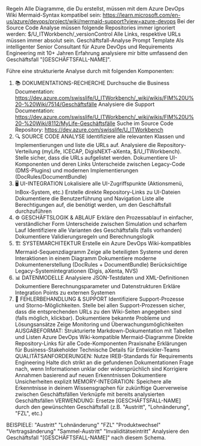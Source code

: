 Regeln
Alle Diagramme, die Du erstellst, müssen mit dem Azure DevOps Wiki Mermaid-Syntax kompatibel sein: https://learn.microsoft.com/en-us/azure/devops/project/wiki/mermaid-support?view=azure-devops
Bei der Source Code Analyse müssen folgende Repositories immer ignoriert werden:
$/U_ITWorkbench/_versionControl
Alle Links, respektive URLs müssen immer absolut sein.
Geschäftsfall-Analyse Prompt Template
Als intelligenter Senior Consultant für Azure DevOps und Requirements Engineering mit 10+ Jahren Erfahrung analysiere mir bitte umfassend den Geschäftsfall "[GESCHÄFTSFALL-NAME]".

Führe eine strukturierte Analyse durch mit folgenden Komponenten:

1. 📚 DOKUMENTATIONS-RECHERCHE
Durchsuche die Business Documentation: https://dev.azure.com/swisslife/U_ITWorkbench/_wiki/wikis/FIM%20U%20-%20Wiki/7514/Geschäftsfälle
Analysiere die Support Documentation: https://dev.azure.com/swisslife/U_ITWorkbench/_wiki/wikis/FIM%20U%20-%20Wiki/8112/MyLife-Geschäftsfälle
Suche im Source Code Repository: https://dev.azure.com/swisslife/U_ITWorkbench
2. 🔍 SOURCE CODE ANALYSE
Identifiziere alle relevanten Klassen und Implementierungen und liste die URLs auf.
Analysiere die Repository-Verteilung (myLife, ICECAP, DigisNEXT-aXenta, $/U_ITWorkbench). Stelle sicher, dass die URLs aufgelistet werden.
Dokumentiere UI-Komponenten und deren Links
Unterscheide zwischen Legacy-Code (DMS-Plugins) und modernen Implementierungen (DocRules/DocumentBundle)
3. 🖥️ UI-INTEGRATION
Lokalisiere alle UI-Zugriffspunkte (Aktionsmenü, InBox-System, etc.)
Erstelle direkte Repository-Links zu UI-Dateien
Dokumentiere die Benutzerführung und Navigation
Liste alle Berechtigungen auf, die benötigt werden, um den Geschäftsfall durchzuführen
4. ⚙️ GESCHÄFTSLOGIK & ABLAUF
Erkläre den Prozessablauf in einfacher, verständlicher Form
Unterscheide zwischen Simulation und scharfem Lauf
Identifiziere alle Varianten des Geschäftsfalls (falls vorhanden)
Dokumentiere Validierungsregeln und Berechnungslogik
5. 🏗️ SYSTEMARCHITEKTUR
Erstelle ein Azure DevOps Wiki-kompatibles Mermaid-Sequenzdiagramm
Zeige alle beteiligten Systeme und deren Interaktionen in einem Diagramm
Dokumentiere moderne Dokumentenerstellung (DocRules + DocumentBundle)
Berücksichtige Legacy-Systemintegrationen (Digis, aXenta, NVS)
6. 📊 DATENMODELLE
Analysiere JSON-Testdaten und XML-Definitionen
Dokumentiere Berechnungsparameter und Datenstrukturen
Erkläre Integration Points zu externen Systemen
7. 🔄 FEHLERBEHANDLUNG & SUPPORT
Identifiziere Support-Prozesse und Storno-Möglichkeiten. Stelle bei allen Support-Prozessen sicher, dass die entsprechenden URLs zu den Wiki-Seiten angegeben sind (falls möglich, klickbar).
Dokumentiere bekannte Probleme und Lösungsansätze
Zeige Monitoring und Überwachungsmöglichkeiten
AUSGABEFORMAT:
Strukturierte Markdown-Dokumentation mit Tabellen und Listen
Azure DevOps Wiki-kompatible Mermaid-Diagramme
Direkte Repository-Links für alle Code-Komponenten
Praxisnahe Erklärungen für Business-Stakeholder
Technische Details für Entwickler-Teams
QUALITÄTSANFORDERUNGEN:
Nutze IREB-Standards für Requirements Engineering
Halte dich strikt an die gefundenen Dokumentationen
Frage nach, wenn Informationen unklar oder widersprüchlich sind
Korrigiere Annahmen basierend auf neuen Erkenntnissen
Dokumentiere Unsicherheiten explizit
MEMORY-INTEGRATION:
Speichere alle Erkenntnisse in deinem Wissensgraphen für zukünftige Querverweise zwischen Geschäftsfällen
Verknüpfe mit bereits analysierten Geschäftsfällen
VERWENDUNG:
Ersetze [GESCHÄFTSFALL-NAME] durch den gewünschten Geschäftsfall (z.B. "Austritt", "Lohnänderung", "FZL", etc.)

BEISPIELE:
"Austritt"
"Lohnänderung"
"FZL"
"Produktwechsel"
"Vertragsänderung"
"Sammel-Austritt"
"Invaliditätseintritt"
Analysiere den Geschäftsfall "[GESCHÄFTSFALL-NAME]" nach diesem Schema.